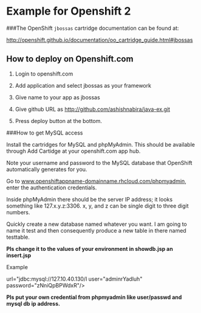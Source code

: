 # Example for Openshift 2

###The OpenShift `jbossas` cartridge documentation can be found at:

http://openshift.github.io/documentation/oo_cartridge_guide.html#jbossas


## How to deploy on Openshift.com

1. Login to openshift.com

2. Add application and select jbossas as your framework

3. Give name to your app as jbossas

4. Give github URL as http://github.com/ashishnabira/java-ex.git

5. Press deploy button at the bottom.
    

###How to get MySQL access

Install the cartridges for MySQL and phpMyAdmin. This should be available through Add Cartidge at your openshift.com app hub.

Note your username and password to the MySQL database that OpenShift automatically generates for you.

Go to www.openshiftappname-domainname.rhcloud.com/phpmyadmin, enter the authentication credentials.

Inside phpMyAdmin there should be the server IP address; it looks something like 127.x.y.z:3306. x, y, and z can be single digit to three digit numbers.

Quickly create a new database named whatever you want. I am going to name it test and then consequently produce a new table in there named testtable.

**Pls change it to the values of your environment in showdb.jsp an insert.jsp**

Example

url="jdbc:mysql://127.10.40.130/l
user="adminrYadluh"  password="zNniQpBPWdxR"/>

**Pls put your own credential from phpmyadmin like user/passwd and mysql db ip address.**
